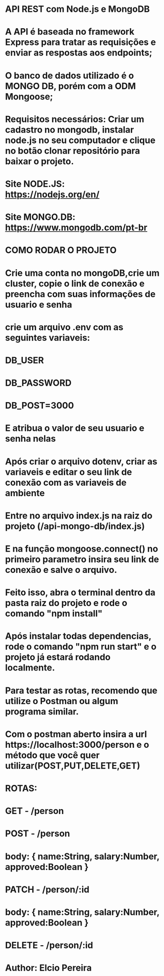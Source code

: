 # API REST com Node.js e MongoDB
# A API é baseada no framework Express para tratar as requisições e enviar as respostas aos endpoints;
# O banco de dados utilizado é o MONGO DB, porém com a ODM Mongoose;
# Requisitos necessários: Criar um cadastro no mongodb, instalar node.js no seu computador e clique no botão clonar repositório para baixar o projeto.
# Site NODE.JS:  https://nodejs.org/en/
# Site MONGO.DB: https://www.mongodb.com/pt-br

# COMO RODAR O PROJETO
# Crie uma conta no mongoDB,crie um cluster, copie o link de conexão e preencha com suas informações de usuario e senha
# crie um arquivo .env com as seguintes variaveis:
# DB_USER
# DB_PASSWORD
# DB_POST=3000
# E atribua o valor de seu usuario e senha nelas
# Após criar o arquivo dotenv, criar as variaveis e editar o seu link de conexão com as variaveis de ambiente
# Entre no arquivo index.js na raiz do projeto (/api-mongo-db/index.js)
# E na função mongoose.connect() no primeiro parametro insira seu link de conexão e salve o arquivo.
# Feito isso,  abra o terminal dentro da pasta raiz do projeto e rode o comando "npm install"
# Após instalar todas dependencias, rode o comando "npm run start" e o projeto já estará rodando localmente.
# Para testar as rotas, recomendo que utilize o Postman ou algum programa similar.
# Com o postman aberto insira a url https://localhost:3000/person e o método que você quer utilizar(POST,PUT,DELETE,GET)
#
# ROTAS:
#
# GET - /person
#
# POST - /person 
#   body: { name:String, salary:Number, approved:Boolean } 
#
# PATCH - /person/:id
#   body: { name:String, salary:Number, approved:Boolean } 
#
# DELETE - /person/:id
#
# Author: Elcio Pereira